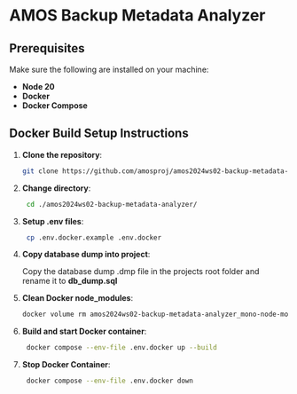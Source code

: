 # AMOS Backup Metadata Analyzer

## Prerequisites

Make sure the following are installed on your machine:

- **Node 20**
- **Docker**
- **Docker Compose**

## Docker Build Setup Instructions

1. **Clone the repository**:

   ```bash
   git clone https://github.com/amosproj/amos2024ws02-backup-metadata-analyzer.git

   ```

2. **Change directory**:

   ```bash
    cd ./amos2024ws02-backup-metadata-analyzer/

   ```

3. **Setup .env files**:

   ```bash
    cp .env.docker.example .env.docker

   ```

4. **Copy database dump into project**:

   Copy the database dump .dmp file in the projects root folder and rename it to **db_dump.sql**

5. **Clean Docker node_modules**:

   ```bash
   docker volume rm amos2024ws02-backup-metadata-analyzer_mono-node-modules
   ```

6. **Build and start Docker container**:

   ```bash
    docker compose --env-file .env.docker up --build

   ```

7. **Stop Docker Container**:
   ```bash
    docker compose --env-file .env.docker down
   ```
